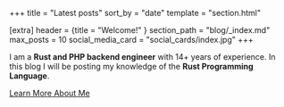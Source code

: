 +++
title = "Latest posts"
sort_by = "date"
template = "section.html"

[extra]
header = {title = "Welcome!" }
section_path = "blog/_index.md"
max_posts = 10
social_media_card = "social_cards/index.jpg"
+++

I am a **Rust and PHP backend engineer** with 14+ years of experience. In this blog I will be posting my knowledge of the **Rust Programming Language**.

[Learn More About Me](/about)
